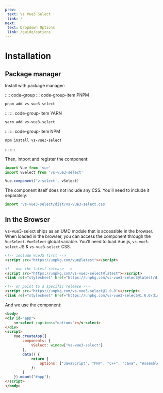 ```yaml
---
prev:
 text: Vs Vue3 Select
 link: /
next:
 text: Dropdown Options
 link: /guide/options
---
```


# Installation

## Package manager

Install with package manager:

:::: code-group
::: code-group-item PNPM
```bash
pnpm add vs-vue3-select
```
:::
::: code-group-item YARN
```bash
yarn add vs-vue3-select
```
:::
::: code-group-item NPM
```bash
npm install vs-vue3-select
```
:::
::::

Then, import and register the component:

```js
import Vue from 'vue'
import vSelect from 'vs-vue3-select'

Vue.component('v-select', vSelect)
```

The component itself does not include any CSS. You'll need to include it
separately:

```js
import 'vs-vue3-select/dist/vs-vue3-select.css'
```

## In the Browser

vs-vue3-select ships as an UMD module that is accessible in the browser. When loaded
in the browser, you can access the component through the `VueSelect.VueSelect`
global variable. You'll need to load Vue.js, `vs-vue3-select` JS & `vs-vue3-select` CSS.

```html
<!-- include VueJS first -->
<script src="https://unpkg.com/vue@latest"></script>

<!-- use the latest release -->
<script src="https://unpkg.com/vs-vue3-select@latest"></script>
<link rel="stylesheet" href="https://unpkg.com/vs-vue3-select@latest/dist/vs-vue3-select.css"/>

<!-- or point to a specific release -->
<script src="https://unpkg.com/vs-vue3-select@1.0.0"></script>
<link rel="stylesheet" href="https://unpkg.com/vs-vue3-select@1.0.0/dist/vs-vue3-select.css"/>
```

And we use the component:

```html
<body>
<div id="app">
    <v-select :options="options"></v-select>
</div>
<script>
    Vue.createApp({
        components: {
            vSelect: window["vs-vue3-select"]
        },
        data() {
            return {
                options: ["JavaScript", "PHP", "C++", "Java", "Assembler"]
            };
        }
    }).mount("#app");
</script>
</body>
```

<CodePen url="zYeXjZX" />

